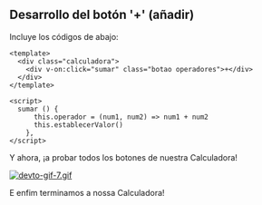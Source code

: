 ## Desarrollo del botón '+' (añadir)

Incluye los códigos de abajo:

```vue
<template>
  <div class="calculadora">
    <div v-on:click="sumar" class="botao operadores">+</div>  
  </div>
</template>
```

```vue
<script>
  sumar () {
      this.operador = (num1, num2) => num1 + num2
      this.establecerValor()
    },
</script>
```
Y ahora, ¡a probar todos los botones de nuestra Calculadora!

[![devto-gif-7.gif](https://s3.gifyu.com/images/devto-gif-7.gif)](https://gifyu.com/image/ExZT)

E enfim terminamos a nossa Calculadora! 
